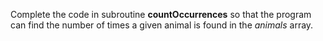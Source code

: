 Complete the code in subroutine **countOccurrences** so that the program can find the number of times a given animal is found in the _animals_ array.
